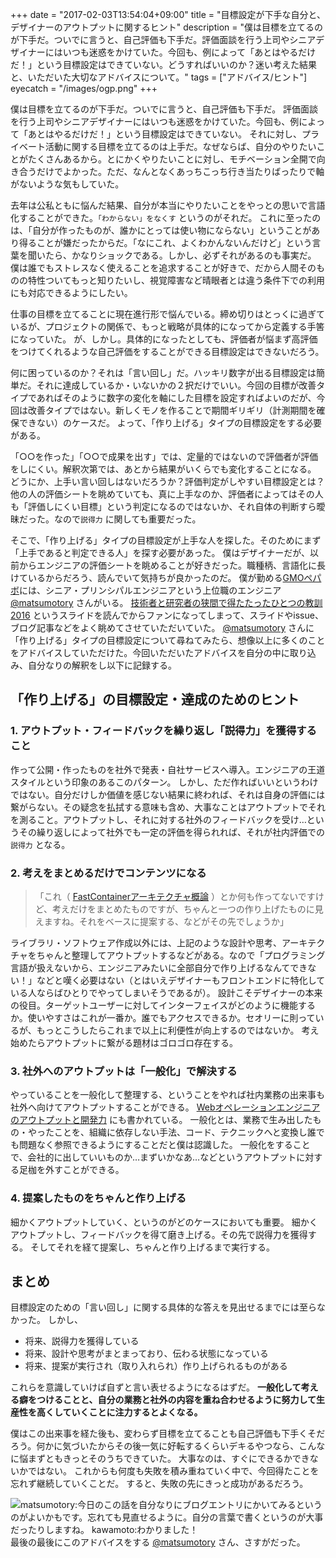 +++
date = "2017-02-03T13:54:04+09:00"
title = "目標設定が下手な自分と、デザイナーのアウトプットに関するヒント"
description = "僕は目標を立てるのが下手だ。ついでに言うと、自己評価も下手だ。評価面談を行う上司やシニアデザイナーにはいつも迷惑をかけていた。今回も、例によって「あとはやるだけだ！」という目標設定はできていない。どうすればいいのか？迷い考えた結果と、いただいた大切なアドバイスについて。"
tags = ["アドバイス/ヒント"]
eyecatch = "/images/ogp.png"
+++

僕は目標を立てるのが下手だ。ついでに言うと、自己評価も下手だ。
評価面談を行う上司やシニアデザイナーにはいつも迷惑をかけていた。今回も、例によって「あとはやるだけだ！」という目標設定はできていない。
それに対し、プライベート活動に関する目標を立てるのは上手だ。なぜならば、自分のやりたいことがたくさんあるから。とにかくやりたいことに対し、モチベーション全開で向き合うだけでよかった。ただ、なんとなくあっちこっち行き当たりばったりで軸がないような気もしていた。

去年は公私ともに悩んだ結果、自分が本当にやりたいことをやっとの思いで言語化することができた。`「わからない」をなくす` というのがそれだ。
これに至ったのは、「自分が作ったものが、誰かにとっては使い物にならない」ということがあり得ることが嫌だったからだ。「なにこれ、よくわかんないんだけど」という言葉を聞いたら、かなりショックである。しかし、必ずそれがあるのも事実だ。
僕は誰でもストレスなく使えることを追求することが好きで、だから人間そのものの特性ついてもっと知りたいし、視覚障害など晴眼者とは違う条件下での利用にも対応できるようにしたい。

仕事の目標を立てることに現在進行形で悩んでいる。締め切りはとっくに過ぎているが、プロジェクトの関係で、もっと戦略が具体的になってから定義する手筈になっていた。
が、しかし。具体的になったとしても、評価者が悩まず高評価をつけてくれるような自己評価をすることができる目標設定はできないだろう。

何に困っているのか？それは「言い回し」だ。ハッキリ数字が出る目標設定は簡単だ。それに達成しているか・いないかの２択だけでいい。今回の目標が改善タイプであればそのように数字の変化を軸にした目標を設定すればよいのだが、今回は改善タイプではない。新しくモノを作ることで期間ギリギリ（計測期間を確保できない）のケースだ。
よって、「作り上げる」タイプの目標設定をする必要がある。

「○○を作った」「○○で成果を出す」では、定量的ではないので評価者が評価をしにくい。解釈次第では、あとから結果がいくらでも変化することになる。
どうにか、上手い言い回しはないだろうか？評価判定がしやすい目標設定とは？
他の人の評価シートを眺めていても、真に上手なのか、評価者によってはその人も「評価しにくい目標」という判定になるのではないか、それ自体の判断すら曖昧だった。なので`説得力` に関しても重要だった。

そこで、「作り上げる」タイプの目標設定が上手な人を探した。そのためにまず「上手であると判定できる人」を探す必要があった。
僕はデザイナーだが、以前からエンジニアの評価シートを眺めることが好きだった。職種柄、言語化に長けているからだろう、読んでいて気持ちが良かったのだ。
僕が勤める[GMOペパボ](https://pepabo.com)には、シニア・プリンシパルエンジニアという上位職のエンジニア [@matsumotory](https://twitter.com/matsumotory) さんがいる。 [技術者と研究者の狭間で得たたったひとつの教訓 2016](https://speakerdeck.com/matsumoto_r/career-keynote-2016) というスライドを読んでからファンになってしまって、スライドやissue、ブログ記事などをよく眺めてさせていただいていた。
[@matsumotory](https://twitter.com/matsumotory) さんに「作り上げる」タイプの目標設定について尋ねてみたら、想像以上に多くのことをアドバイスしていただけた。今回いただいたアドバイスを自分の中に取り込み、自分なりの解釈をし以下に記録する。

## 「作り上げる」の目標設定・達成のためのヒント

### 1. アウトプット・フィードバックを繰り返し「説得力」を獲得すること

作って公開・作ったものを社外で発表・自社サービスへ導入。エンジニアの王道スタイルという印象のあるこのパターン。
しかし、ただ作ればいいというわけではない。自分だけしか価値を感じない結果に終われば、それは自身の評価には繋がらない。その疑念を払拭する意味も含め、大事なことはアウトプットでそれを測ること。アウトプットし、それに対する社外のフィードバックを受け…というその繰り返しによって社外でも一定の評価を得られれば、それが社内評価での `説得力` となる。

### 2. 考えをまとめるだけでコンテンツになる

> 「これ（ [FastContainerアーキテクチャ概論](https://speakerdeck.com/matsumoto_r/reactive-stateless-and-mortal-architecture-for-web-applications) ）とか何も作ってないですけど、考えだけをまとめたものですが、ちゃんと一つの作り上げたものに見えますね。それをベースに提案する、などがその先でしょうか」

ライブラリ・ソフトウェア作成以外には、上記のような設計や思考、アーキテクチャをちゃんと整理してアウトプットするなどがある。なので「プログラミング言語が扱えないから、エンジニアみたいに全部自分で作り上げるなんてできない！」などと嘆く必要はない（とはいえデザイナーもフロントエンドに特化している人ならばひとりでやってしまいそうであるが）。
設計こそデザイナーの本来の役目。ターゲットユーザーに対してインターフェイスがどのように機能するか。使いやすさはこれが一番か。誰でもアクセスできるか。セオリーに則っているが、もっとこうしたらこれまで以上に利便性が向上するのではないか。
考え始めたらアウトプットに繋がる題材はゴロゴロ存在する。

### 3. 社外へのアウトプットは「一般化」で解決する

やっていることを一般化して整理する、ということをやれば社内業務の出来事も社外へ向けてアウトプットすることができる。 [Webオペレーションエンジニアのアウトプットと開発力](http://hb.matsumoto-r.jp/entry/2015/04/20/151743) にも書かれている。
一般化とは、業務で生み出したもの・やったことを、組織に依存しない手法、コード、テクニックへと変換し誰でも問題なく参照できるようにすることだと僕は認識した。
一般化をすることで、会社的に出していいものか…まずいかなあ…などというアウトプットに対する足枷を外すことができる。

### 4. 提案したものをちゃんと作り上げる

細かくアウトプットしていく、というのがどのケースにおいても重要。
細かくアウトプットし、フィードバックを得て磨き上げる。その先で説得力を獲得する。
そしてそれを経て提案し、ちゃんと作り上げるまで実行する。

## まとめ

目標設定のための「言い回し」に関する具体的な答えを見出せるまでには至らなかった。
しかし、

- 将来、説得力を獲得している
- 将来、設計や思考がまとまっており、伝わる状態になっている
- 将来、提案が実行され（取り入れられ）作り上げられるものがある

これらを意識していけば自ずと言い表せるようになるはずだ。
**一般化して考える癖をつけることと、自分の業務と社外の内容を重ね合わせるように努力して生産性を高くしていくことに注力するとよくなる。**

僕はこの出来事を経た後も、変わらず目標を立てることも自己評価も下手くそだろう。何かに気づいたからその後一気に好転するくらいデキるやつなら、こんなに悩まずともきっとそのうちできていた。
大事なのは、すぐにできるかできないかではない。
これからも何度も失敗を積み重ねていく中で、今回得たことを忘れず継続していくことだ。
すると、失敗の先にきっと成功があるだろう。

![matsumotory:今日のこの話を自分なりにブログエントリにかいてみるというのがよいかもです。忘れても見直せるように。自分の言葉で書くというのが大事だったりしますね。 kawamoto:わかりました！](/images/post/20170203output.png)
最後の最後にこのアドバイスをする [@matsumotory](https://twitter.com/matsumotory) さん、さすがだった。
